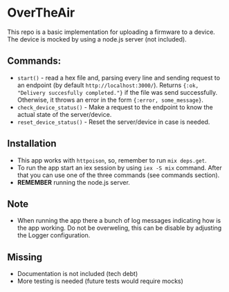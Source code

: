 # OverTheAir

This repo is a basic implementation for uploading a firmware to a device. The device is mocked by using a node.js server (not included).
## Commands:

- `start()` - read a hex file and, parsing every line and sending request to an endpoint (by default `http://localhost:3000/`). Returns `{:ok, "Delivery succesfully completed."}` if the file was send successfully. Otherwise, it throws an error in the form `{:error, some_message}`.  
- `check_device_status()` - Make a request to the endpoint to know the actual state of the server/device.
- `reset_device_status()` - Reset the server/device in case is needed.

## Installation

- This app works with `httpoison`, so, remember to run `mix deps.get`.
- To run the app start an iex session by using `iex -S mix` command. After that you can use one of the three commands (see commands section).
- **REMEMBER** running the node.js server.

## Note

- When running the app there a bunch of log messages indicating how is the app working. Do not be overweling, this can be disable by adjusting the Logger configuration.

## Missing
- Documentation is not included (tech debt)
- More testing is needed (future tests would require mocks)
